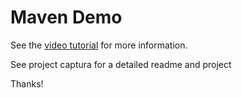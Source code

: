 Maven Demo
=========

See the [video tutorial](https://youtu.be/vxnNX6SWsdk) for more information.

See project captura for a detailed readme and project

Thanks!
